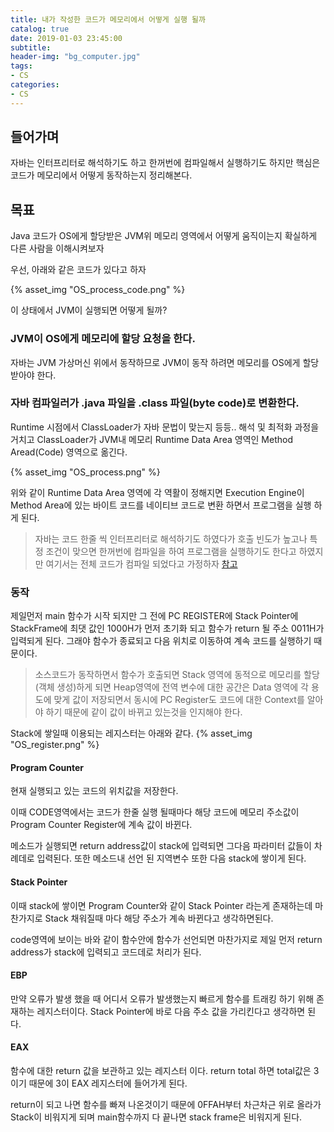 ```yaml
---
title: 내가 작성한 코드가 메모리에서 어떻게 실행 될까
catalog: true
date: 2019-01-03 23:45:00
subtitle:
header-img: "bg_computer.jpg"
tags:
- CS
categories:
- CS
---
```


## 들어가며
자바는 인터프리터로 해석하기도 하고 한꺼번에 컴파일해서 실행하기도 하지만 핵심은 코드가 메모리에서 어떻게 동작하는지 정리해본다.


## 목표
Java 코드가 OS에게 할당받은 JVM위 메모리 영역에서 어떻게 움직이는지 확실하게 다른 사람을 이해시켜보자

우선, 아래와 같은 코드가 있다고 하자

{% asset_img "OS_process_code.png" %}

이 상태에서 JVM이 실행되면 어떻게 될까? 

### JVM이 OS에게 메모리에 할당 요청을 한다.
자바는 JVM 가상머신 위에서 동작하므로 JVM이 동작 하려면 메모리를 OS에게 할당 받아야 한다.

### 자바 컴파일러가 .java 파일을 .class 파일(byte code)로 변환한다.
Runtime 시점에서 ClassLoader가 자바 문법이 맞는지 등등.. 해석 및 최적화 과정을 거치고 ClassLoader가 JVM내 메모리 Runtime Data Area 영역인 Method Aread(Code) 영역으로 옮긴다.

{% asset_img "OS_process.png" %}  

위와 같이 Runtime Data Area 영역에 각 역활이 정해지면 Execution Engine이 Method Area에 있는 바이트 코드를 네이티브 코드로 변환 하면서 프로그램을 실행 하게 된다.

> 자바는 코드 한줄 씩 인터프리터로 해석하기도 하였다가 호출 빈도가 높고나 특정 조건이 맞으면 한꺼번에 컴파일을 하여 프로그램을 실행하기도 한다고 하였지만 여기서는 전체 코드가 컴파일 되었다고 가정하자 [참고](https://goo.gl/D9ucvB)


### 동작
제일먼저 main 함수가 시작 되지만 그 전에 PC REGISTER에 Stack Pointer에 StackFrame에 최댓 값인 1000H가 먼저 초기화 되고 함수가 return 될 주소 0011H가 입력되게 된다.  그래야 함수가 종료되고 다음 위치로 이동하여 계속 코드를 실행하기 때문이다.  

> 소스코드가 동작하면서 함수가 호출되면 Stack 영역에 동적으로 메모리를 할당(객체 생성)하게 되면 Heap영역에 전역 변수에 대한 공간은 Data 영역에 각 용도에 맞게 값이 저장되면서 동시에 PC Register도 코드에 대한 Context를 알아야 하기 때문에 같이 값이 바뀌고 있는것을 인지해야 한다.  

Stack에 쌓일때 이용되는 레지스터는 아래와 같다.
{% asset_img "OS_register.png" %}  


#### Program Counter
현재 실행되고 있는 코드의 위치값을 저장한다.

이때 CODE영역에서는 코드가 한줄 실행 될때마다 해당 코드에 메모리 주소값이 Program Counter Register에 계속 값이 바뀐다.

메소드가 실행되면 return address값이 stack에 입력되면 그다음 파라미터 값들이 차례데로 입력된다. 또한 메소드내 선언 된 지역변수 또한 다음 stack에 쌓이게 된다.

#### Stack Pointer
이때 stack에 쌓이면 Program Counter와 같이 Stack Pointer 라는게 존재하는데 마찬가지로 Stack 채워질때 마다 해당 주소가 계속 바뀐다고 생각하면된다.  

code영역에 보이는 바와 같이 함수안에 함수가 선언되면 마찬가지로 제일 먼저 return address가 stack에 입력되고 코드데로 처리가 된다.

#### EBP
만약 오류가 발생 했을 때 어디서 오류가 발생했는지 빠르게 함수를 트래킹 하기 위해 존재하는 레지스터이다. Stack Pointer에 바로 다음 주소 값을 가리킨다고 생각하면 된다.

#### EAX 
함수에 대한 return 값을 보관하고 있는 레지스터 이다. return total 하면 total값은 3이기 때문에 3이 EAX 레지스터에 들어가게 된다.

return이 되고 나면 함수를 빠져 나온것이기 때문에 0FFAH부터 차근차근 위로 올라가 Stack이 비워지게 되며 main함수까지 다 끝나면 stack frame은 비워지게 된다.
